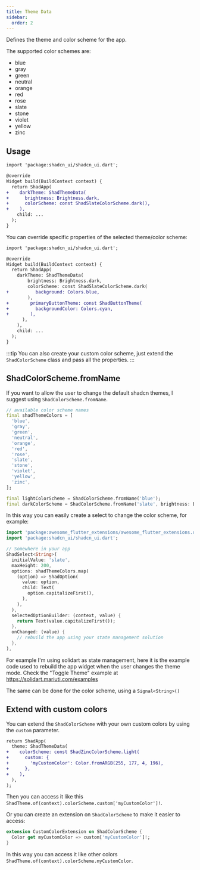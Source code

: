 ```yaml
---
title: Theme Data
sidebar:
  order: 2
---
```


Defines the theme and color scheme for the app.

The supported color schemes are:

- blue
- gray
- green
- neutral
- orange
- red
- rose
- slate
- stone
- violet
- yellow
- zinc

## Usage

```diff lang="dart"
import 'package:shadcn_ui/shadcn_ui.dart';

@override
Widget build(BuildContext context) {
  return ShadApp(
+    darkTheme: ShadThemeData(
+      brightness: Brightness.dark,
+      colorScheme: const ShadSlateColorScheme.dark(),
+    ),
    child: ...
  );
}
```

You can override specific properties of the selected theme/color scheme:

```diff lang="dart"
import 'package:shadcn_ui/shadcn_ui.dart';

@override
Widget build(BuildContext context) {
  return ShadApp(
    darkTheme: ShadThemeData(
        brightness: Brightness.dark,
        colorScheme: const ShadSlateColorScheme.dark(
+          background: Colors.blue,
        ),
+        primaryButtonTheme: const ShadButtonTheme(
+          backgroundColor: Colors.cyan,
+        ),
      ),
    ),
    child: ...
  );
}
```

:::tip
You can also create your custom color scheme, just extend the `ShadColorScheme` class and pass all the properties.
:::

## ShadColorScheme.fromName

If you want to allow the user to change the default shadcn themes, I suggest using `ShadColorScheme.fromName`.

```dart
// available color scheme names
final shadThemeColors = [
  'blue',
  'gray',
  'green',
  'neutral',
  'orange',
  'red',
  'rose',
  'slate',
  'stone',
  'violet',
  'yellow',
  'zinc',
];

final lightColorScheme = ShadColorScheme.fromName('blue');
final darkColorScheme = ShadColorScheme.fromName('slate', brightness: Brightness.dark);
```

In this way you can easily create a select to change the color scheme, for example:

```dart
import 'package:awesome_flutter_extensions/awesome_flutter_extensions.dart';
import 'package:shadcn_ui/shadcn_ui.dart';

// Somewhere in your app
ShadSelect<String>(
  initialValue: 'slate',
  maxHeight: 200,
  options: shadThemeColors.map(
    (option) => ShadOption(
      value: option,
      child: Text(
        option.capitalizeFirst(),
      ),
    ),
  ),
  selectedOptionBuilder: (context, value) {
    return Text(value.capitalizeFirst());
  },
  onChanged: (value) {
    // rebuild the app using your state management solution
  },
),
```

For example I'm using solidart as state management, here it is the example code used to rebuild the app widget when the user changes the theme mode. Check the "Toggle Theme" example at <https://solidart.mariuti.com/examples>

The same can be done for the color scheme, using a `Signal<String>()`

## Extend with custom colors

You can extend the `ShadColorScheme` with your own custom colors by using the `custom` parameter.
```diff lang="dart"
return ShadApp(
  theme: ShadThemeData(
+    colorScheme: const ShadZincColorScheme.light(
+      custom: {
+        'myCustomColor': Color.fromARGB(255, 177, 4, 196),
+      },
+    ),
  ),
);
```

Then you can access it like this `ShadTheme.of(context).colorScheme.custom['myCustomColor']!`.

Or you can create an extension on `ShadColorScheme` to make it easier to access:
```dart
extension CustomColorExtension on ShadColorScheme {
  Color get myCustomColor => custom['myCustomColor']!;
}
```

In this way you can access it like other colors `ShadTheme.of(context).colorScheme.myCustomColor`.

